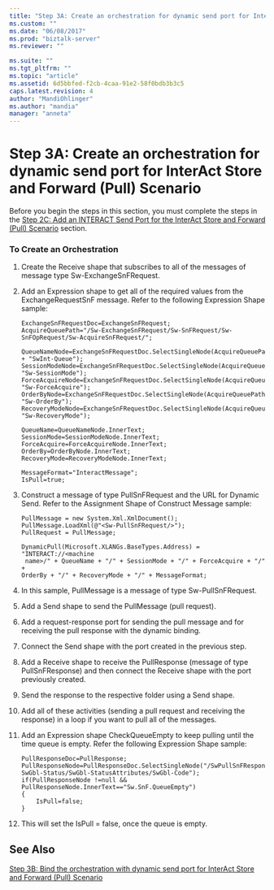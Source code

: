 ```yaml
---
title: "Step 3A: Create an orchestration for dynamic send port for InterAct Store and Forward (Pull) Scenario | Microsoft Docs"
ms.custom: ""
ms.date: "06/08/2017"
ms.prod: "biztalk-server"
ms.reviewer: ""

ms.suite: ""
ms.tgt_pltfrm: ""
ms.topic: "article"
ms.assetid: 6d5bbfed-f2cb-4caa-91e2-58f0bdb3b3c5
caps.latest.revision: 4
author: "MandiOhlinger"
ms.author: "mandia"
manager: "anneta"
---
```

# Step 3A: Create an orchestration for dynamic send port for InterAct Store and Forward (Pull) Scenario
Before you begin the steps in this section, you must complete the steps in the [Step 2C: Add an INTERACT Send Port for the InterAct Store and Forward (Pull) Scenario](../../adapters-and-accelerators/fileact-interact/step-2c-add-interact-send-port-for-interact-store-and-forward-pull-scenario.md) section.  
  
### To Create an Orchestration  
  
1.  Create the Receive shape that subscribes to all of the messages of message type Sw-ExchangeSnFRequest.  
  
2.  Add an Expression shape to get all of the required values from the ExchangeRequestSnF message. Refer to the following Expression Shape sample:  
  
    ```  
    ExchangeSnFRequestDoc=ExchangeSnFRequest;  
    AcquireQueuePath="/Sw-ExchangeSnFRequest/Sw-SnFRequest/Sw-SnFOpRequest/Sw-AcquireSnFRequest/";  
  
    QueueNameNode=ExchangeSnFRequestDoc.SelectSingleNode(AcquireQueuePath + "SwInt-Queue");  
    SessionModeNode=ExchangeSnFRequestDoc.SelectSingleNode(AcquireQueuePath+ "Sw-SessionMode");  
    ForceAcquireNode=ExchangeSnFRequestDoc.SelectSingleNode(AcquireQueuePath+ "Sw-ForceAcquire");  
    OrderByNode=ExchangeSnFRequestDoc.SelectSingleNode(AcquireQueuePath+ "Sw-OrderBy");  
    RecoveryModeNode=ExchangeSnFRequestDoc.SelectSingleNode(AcquireQueuePath+ "Sw-RecoveryMode");  
  
    QueueName=QueueNameNode.InnerText;  
    SessionMode=SessionModeNode.InnerText;  
    ForceAcquire=ForceAcquireNode.InnerText;  
    OrderBy=OrderByNode.InnerText;  
    RecoveryMode=RecoveryModeNode.InnerText;  
  
    MessageFormat="InteractMessage";  
    IsPull=true;  
    ```  
  
3.  Construct a message of type PullSnFRequest and the URL for Dynamic Send. Refer to the Assignment Shape of Construct Message sample:  
  
    ```  
    PullMessage = new System.Xml.XmlDocument();  
    PullMessage.LoadXml(@"<Sw-PullSnFRequest/>");  
    PullRequest = PullMessage;  
  
    DynamicPull(Microsoft.XLANGs.BaseTypes.Address) = "INTERACT://<machine  
     name>/" + QueueName + "/" + SessionMode + "/" + ForceAcquire + "/" +   
    OrderBy + "/" + RecoveryMode + "/" + MessageFormat;  
    ```  
  
4.  In this sample, PullMessage is a message of type Sw-PullSnFRequest.  
  
5.  Add a Send shape to send the PullMessage (pull request).  
  
6.  Add a request-response port for sending the pull message and for receiving the pull response with the dynamic binding.  
  
7.  Connect the Send shape with the port created in the previous step.  
  
8.  Add a Receive shape to receive the PullResponse (message of type PullSnFResponse) and then connect the Receive shape with the port previously created.  
  
9. Send the response to the respective folder using a Send shape.  
  
10. Add all of these activities (sending a pull request and receiving the response) in a loop if you want to pull all of the messages.  
  
11. Add an Expression shape CheckQueueEmpty to keep pulling until the time queue is empty. Refer the following Expression Shape sample:  
  
    ```  
    PullResponseDoc=PullResponse;  
    PullResponseNode=PullResponseDoc.SelectSingleNode("/SwPullSnFResponse/  
    SwGbl-Status/SwGbl-StatusAttributes/SwGbl-Code");  
    if(PullResponseNode !=null && PullResponseNode.InnerText=="Sw.SnF.QueueEmpty")  
    {  
        IsPull=false;  
    }  
    ```  
  
12. This will set the IsPull = false, once the queue is empty.  
  
## See Also  
 [Step 3B: Bind the orchestration with dynamic send port for InterAct Store and Forward (Pull) Scenario](../../adapters-and-accelerators/fileact-interact/step-3b-bind-orchestration-with-dynamic-send-port-for-interact-scenario.md)